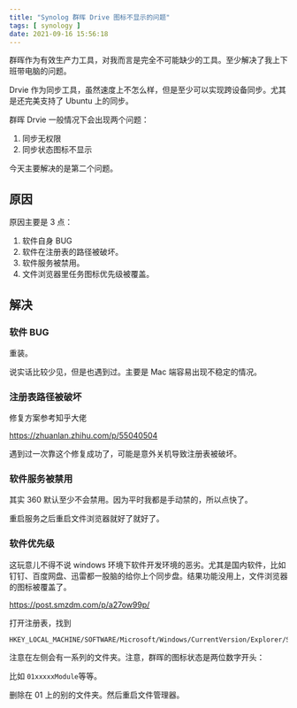 ```yaml
---
title: "Synolog 群晖 Drive 图标不显示的问题"
tags: [ synology ]
date: 2021-09-16 15:56:18
---
```




群晖作为有效生产力工具，对我而言是完全不可能缺少的工具。至少解决了我上下班带电脑的问题。

Drvie 作为同步工具，虽然速度上不怎么样，但是至少可以实现跨设备同步。尤其是还完美支持了  Ubuntu 上的同步。



群晖 Drvie 一般情况下会出现两个问题：

1. 同步无权限
2. 同步状态图标不显示



今天主要解决的是第二个问题。



## 原因

原因主要是 3 点：

1. 软件自身 BUG
2. 软件在注册表的路径被破坏。
3. 软件服务被禁用。
4. 文件浏览器里任务图标优先级被覆盖。



## 解决



### 软件 BUG

重装。

说实话比较少见，但是也遇到过。主要是 Mac 端容易出现不稳定的情况。



### 注册表路径被破坏 

修复方案参考知乎大佬

https://zhuanlan.zhihu.com/p/55040504



遇到过一次靠这个修复成功了，可能是意外关机导致注册表被破坏。



### 软件服务被禁用

其实 360 默认至少不会禁用。因为平时我都是手动禁的，所以点快了。

重启服务之后重启文件浏览器就好了就好了。



### 软件优先级

这玩意儿不得不说 windows 环境下软件开发环境的恶劣。尤其是国内软件，比如钉钉、百度网盘、迅雷都一股脑的给你上个同步盘。结果功能没用上，文件浏览器的图标被覆盖了。



https://post.smzdm.com/p/a27ow99p/

打开注册表，找到

```
HKEY_LOCAL_MACHINE/SOFTWARE/Microsoft/Windows/CurrentVersion/Explorer/ShellIconOverlayIdentifiers
```

注意在左侧会有一系列的文件夹。注意，群晖的图标状态是两位数字开头：

比如 `01xxxxxModule`等等。

删除在 01 上的别的文件夹。然后重启文件管理器。